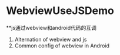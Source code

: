 # WebviewUseJSDemo
**js通过webview和android代码的互调

1. Alternation of webview and js
2. Common config of webview in Android 

